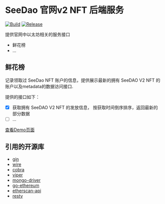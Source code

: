 # SeeDao 官网v2 NFT 后端服务

[![Build](https://github.com/SeeDAO-OpenSource/sgn-server/actions/workflows/build.yml/badge.svg?branch=main&event=status)](https://github.com/SeeDAO-OpenSource/sgn-server/actions/workflows/build.yml) [![Release](https://github.com/SeeDAO-OpenSource/sgn-server/actions/workflows/release.yml/badge.svg?branch=main&event=release)](https://github.com/SeeDAO-OpenSource/sgn-server/actions/workflows/release.yml)


提供官网中以太坊相关的服务接口

- 鲜花榜
- ...


## 鲜花榜

记录领取过 SeeDao NFT 账户的信息，提供展示最新的拥有 SeeDAO V2 NFT 的账户以及metadata的数据访问接口.

提供的接口如下：

- [x] 获取拥有 SeeDAO V2 NFT 的发放信息， 按获取时间倒序排序，返回最新的部分数据
- [ ] ...

[查看Demo页面](http://124.221.160.98:5000/app/demo)

## 引用的开源库

- [gin](https://github.com/gin-gonic/gin)
- [wire](https://github.com/google/wire)
- [cobra](https://github.com/spf13/cobra)
- [viper](https://github.com/spf13/viper)
- [mongo-driver](https://github.com/mongodb/mongo-go-driver)
- [go-ethereum](https://github.com/ethereum/go-ethereum)
- [etherscan-api](https://github.com/nanmu42/etherscan-api)
- [resty](https://github.com/go-resty/resty)